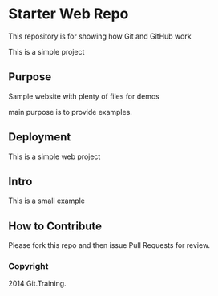 # Starter Web Repo

This repository is for showing how Git and GitHub work

This is a simple project

## Purpose

Sample website with plenty of files for demos

main purpose is to provide examples.

## Deployment

This is a simple web project

## Intro

This is a small example

## How to Contribute

Please fork this repo and then issue Pull Requests for review.

### Copyright

2014 Git.Training.